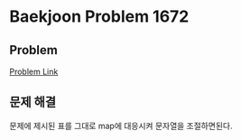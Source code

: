 # Baekjoon Problem 1672 
 
## Problem 
[Problem Link](https://www.acmicpc.net/problem/1672) 

## 문제 해결
문제에 제시된 표를 그대로 map에 대응시켜 문자열을 조절하면된다.